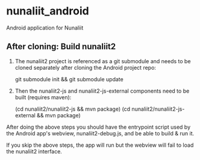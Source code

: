 # nunaliit_android

Android application for Nunaliit

## After cloning: Build nunaliit2

1. The nunaliit2 project is referenced as a git submodule and needs to be cloned separately after cloning the Android project repo:

    git submodule init && git submodule update

2. Then the nunaliit2-js and nunaliit2-js-external components need to be built (requires maven):

    (cd nunaliit2/nunaliit2-js && mvn package)
    (cd nunaliit2/nunaliit2-js-external && mvn package)

After doing the above steps you should have the entrypoint script used by the Android app's webview, nunaliit2-debug.js, and be able to build & run it.

If you skip the above steps, the app will run but the webview will fail to load the nunaliit2 interface.
